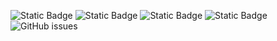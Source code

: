 ![Static Badge](https://img.shields.io/badge/blacklists-60-000000) ![Static Badge](https://img.shields.io/badge/blacklisted-3010693-cc0000) ![Static Badge](https://img.shields.io/badge/whitelisted-2244-00CC00) ![Static Badge](https://img.shields.io/badge/streaming_blacklist-28107-000000) ![GitHub issues](https://img.shields.io/github/issues/fabriziosalmi/blacklists)
